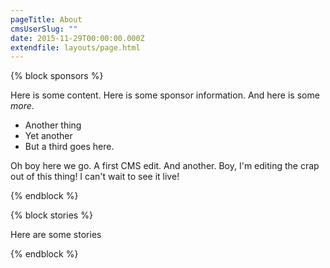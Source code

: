 ```yaml
---
pageTitle: About
cmsUserSlug: ""
date: 2015-11-29T00:00:00.000Z
extendfile: layouts/page.html
---
```


{% block sponsors %}

Here is some content. Here is some sponsor information. And here is some *more*.
- Another thing
- Yet another
- But a third goes here.

Oh boy here we go. A first CMS edit. And another. Boy, I'm editing the crap out of this thing! I can't wait to see it live!

{% endblock %}

{% block stories %}

Here are some stories

{% endblock %}